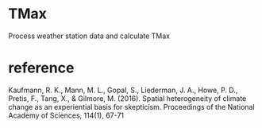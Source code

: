 # TMax
Process weather station data and calculate TMax

# reference
Kaufmann, R. K., Mann, M. L., Gopal, S., Liederman, J. A., Howe, P. D., Pretis, F., Tang, X., & Gilmore, M. (2016). Spatial heterogeneity of climate change as an experiential basis for skepticism. Proceedings of the National Academy of Sciences, 114(1), 67-71

